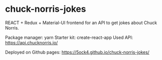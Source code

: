 # chuck-norris-jokes
REACT + Redux + Material-UI frontend for an API to get jokes about Chuck Norris.

Package manager: yarn
Starter kit: create-react-app
Used API: https://api.chucknorris.io/

Deployed on Github pages: https://5ock4.github.io/chuck-norris-jokes/
